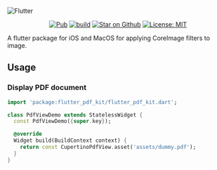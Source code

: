 ![Flutter](https://img.shields.io/badge/Flutter-%2302569B.svg?style=for-the-badge&logo=Flutter&logoColor=white)

<p align="center">
<a href="https://pub.dev/packages/flutter_pdf_kit"><img src="https://img.shields.io/pub/v/flutter_pdf_kit" alt="Pub"></a>
<a href="https://github.com/nikolaydymura/flutter_pdf_kit/actions"><img src="https://github.com/nikolaydymura/flutter_pdf_kit/actions/workflows/flutter_pdf_kit.yaml/badge.svg" alt="build"></a>
<a href="https://github.com/nikolaydymura/flutter_pdf_kit"><img src="https://img.shields.io/github/stars/nikolaydymura/flutter_pdf_kit.svg?style=flat&logo=github&colorB=deeppink&label=stars" alt="Star on Github"></a>
<a href="https://opensource.org/licenses/MIT"><img src="https://img.shields.io/badge/license-MIT-purple.svg" alt="License: MIT"></a>
</p>

A flutter package for iOS and MacOS for applying CoreImage filters to image.

## Usage

### Display PDF document

```dart
import 'package:flutter_pdf_kit/flutter_pdf_kit.dart';

class PdfViewDemo extends StatelessWidget {
  const PdfViewDemo({super.key});

  @override
  Widget build(BuildContext context) {
    return const CupertinoPdfView.asset('assets/dummy.pdf');
  }
}

```